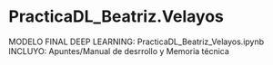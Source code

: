 # PracticaDL_Beatriz.Velayos
MODELO FINAL DEEP LEARNING: PracticaDL_Beatriz_Velayos.ipynb       
INCLUYO: Apuntes/Manual de desrrollo y Memoria técnica
